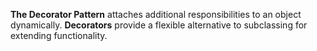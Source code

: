 **The Decorator Pattern** attaches additional responsibilities to an object dynamically. **Decorators** provide a flexible alternative to subclassing for extending functionality.